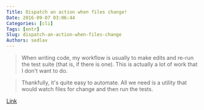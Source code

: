 ```yaml
---
Title: Dispatch an action when files change!
Date: 2016-09-07 03:06:44
Categories: [cli]
Tags: [entr]
Slug: dispatch-an-action-when-files-change
Authors: sedlav
---
```


> When writing code, my workflow is usually to make edits and re-run the test suite (that is, if there is one). This is actually a lot of work that I don't want to do.

> Thankfully, it's quite easy to automate. All we need is a utility that would watch files for change and then run the tests.

[Link](https://lubomir.github.io//en/2016-09-05-introducing-entr.html)
